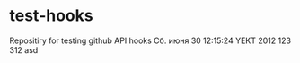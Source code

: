 test-hooks
==========

Repositiry for testing github API hooks
Сб. июня 30 12:15:24 YEKT 2012
123
312
asd
